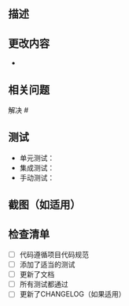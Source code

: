 ## 描述
<!-- 简要描述此PR的目的和解决的问题 -->

## 更改内容
<!-- 列出主要更改 -->
-

## 相关问题
<!-- 链接到相关的GitHub issue -->
解决 #

## 测试
<!-- 描述如何测试这些更改 -->
- 单元测试：
- 集成测试：
- 手动测试：

## 截图（如适用）
<!-- 添加相关截图 -->

## 检查清单

- [ ] 代码遵循项目代码规范
- [ ] 添加了适当的测试
- [ ] 更新了文档
- [ ] 所有测试都通过
- [ ] 更新了CHANGELOG（如果适用）
